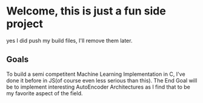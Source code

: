 # Welcome, this is just a fun side project
yes I did push my build files, I'll remove them later.

## Goals

To build a semi competitent Machine Learning Implementation in C, I've done it before in JS(of course even less serious than this). The End Goal will be to implement interesting AutoEncoder Architectures as I find that to be my favorite aspect of the field.